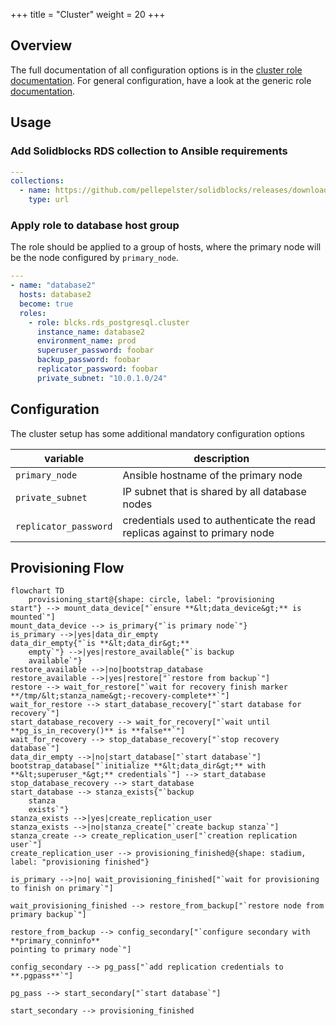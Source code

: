 +++
title = "Cluster"
weight = 20
+++

## Overview

The full documentation of all configuration options is in the [cluster role documentation](rds_postgresql/cluster). For
general configuration, have a look at the generic role [documentation](rds/ansible).

## Usage

### Add Solidblocks RDS collection to Ansible requirements

```yaml
---
collections:
  - name: https://github.com/pellepelster/solidblocks/releases/download/{{% env "SOLIDBLOCKS_VERSION" %}}/blcks-rds_postgresql-{{% env "SOLIDBLOCKS_VERSION_RAW" %}}.tar.gz
    type: url
```

### Apply role to database host group

The role should be applied to a group of hosts, where the primary node will be the node configured by `primary_node`.

```yaml
---
- name: "database2"
  hosts: database2
  become: true
  roles:
    - role: blcks.rds_postgresql.cluster
      instance_name: database2
      environment_name: prod
      superuser_password: foobar
      backup_password: foobar
      replicator_password: foobar
      private_subnet: "10.0.1.0/24"
```

## Configuration

The cluster setup has some additional mandatory configuration options

| variable              | description                                                                |
|-----------------------|----------------------------------------------------------------------------|
| `primary_node`        | Ansible hostname of the primary node                                       |
| `private_subnet`      | IP subnet that is shared by all database nodes                             |
| `replicator_password` | credentials used to authenticate the read replicas against to primary node |

## Provisioning Flow

```mermaid
flowchart TD
    provisioning_start@{shape: circle, label: "provisioning
start"} --> mount_data_device["`ensure **&lt;data_device&gt;** is mounted`"]
mount_data_device --> is_primary{"`is primary node`"}
is_primary -->|yes|data_dir_empty
data_dir_empty{"`is **&lt;data_dir&gt;** 
    empty`"} -->|yes|restore_available{"`is backup 
    available`"}
restore_available -->|no|bootstrap_database
restore_available -->|yes|restore["`restore from backup`"]
restore --> wait_for_restore["`wait for recovery finish marker **/tmp/&lt;stanza_name&gt;-recovery-complete**`"]
wait_for_restore --> start_database_recovery["`start database for recovery`"]
start_database_recovery --> wait_for_recovery["`wait until **pg_is_in_recovery()** is **false**`"]
wait_for_recovery --> stop_database_recovery["`stop recovery database`"]
data_dir_empty -->|no|start_database["`start database`"]
bootstrap_database["`initialize **&lt;data_dir&gt;** with **&lt;superuser_*&gt;** credentials`"] --> start_database
stop_database_recovery --> start_database
start_database --> stanza_exists{"`backup
    stanza
    exists`"}
stanza_exists -->|yes|create_replication_user
stanza_exists -->|no|stanza_create["`create backup stanza`"]
stanza_create --> create_replication_user["`creation replication user`"]
create_replication_user --> provisioning_finished@{shape: stadium, label: "provisioning finished"}

is_primary -->|no| wait_provisioning_finished["`wait for provisioning 
to finish on primary`"]

wait_provisioning_finished --> restore_from_backup["`restore node from 
primary backup`"]

restore_from_backup --> config_secondary["`configure secondary with **primary_conninfo**
pointing to primary node`"]

config_secondary --> pg_pass["`add replication credentials to **.pgpass**`"]

pg_pass --> start_secondary["`start database`"]

start_secondary --> provisioning_finished
```